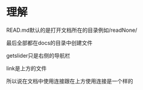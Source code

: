 # 理解

READ.md默认的是打开文档所在的目录例如/readNone/

最后全部都在docs的目录中创建文件

getslider只是右侧的导航栏

link是上方的文件

所以说在文档中使用连接跟在上方使用连接是一个样的

